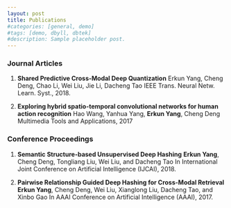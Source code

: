 ```yaml
---
layout: post
title: Publications
#categories: [general, demo]
#tags: [demo, dbyll, dbtek]
#description: Sample placeholder post.
---
```

### Journal Articles
1. **Shared Predictive Cross-Modal Deep Quantization**
Erkun Yang, Cheng Deng, Chao Li, Wei Liu, Jie Li, Dacheng Tao
 IEEE Trans. Neural Netw. Learn. Syst., 2018.
 
2. **Exploring hybrid spatio-temporal convolutional networks for human action recognition**
Hao Wang, Yanhua Yang, **Erkun Yang**, Cheng Deng
Multimedia Tools and Applications, 2017
 
### Conference Proceedings
1. **Semantic Structure-based Unsupervised Deep Hashing**
**Erkun Yang**, Cheng Deng, Tongliang Liu, Wei Liu, and Dacheng Tao
In International Joint Conference on Artificial Intelligence (IJCAI), 2018.

2. **Pairwise Relationship Guided Deep Hashing for Cross-Modal Retrieval**
**Erkun Yang**, Cheng Deng, Wei Liu, Xianglong Liu, Dacheng Tao, and Xinbo Gao
In AAAI Conference on Artificial Intelligence (AAAI), 2017.
